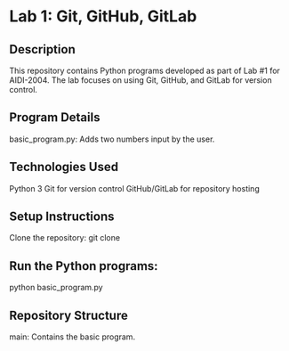 # Lab 1: Git, GitHub, GitLab
## Description
This repository contains Python programs developed as part of Lab #1 for AIDI-2004. The lab focuses on using Git, GitHub, and GitLab for version control.

## Program Details
basic_program.py: Adds two numbers input by the user.

## Technologies Used
Python 3
Git for version control
GitHub/GitLab for repository hosting
## Setup Instructions
Clone the repository: git clone <repo-url>
## Run the Python programs:
python basic_program.py

## Repository Structure
main: Contains the basic program.
